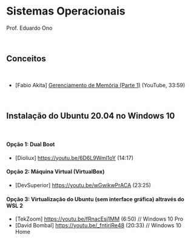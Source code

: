 # Sistemas Operacionais

Prof. Eduardo Ono

<br>

## Conceitos
<br>

* [Fabio Akita] [Gerenciamento de Memória (Parte 1)](https://www.youtube.com/watch?v=9AK_1gqEfkQ) (YouTube, 33:59)

<br>

## Instalação do Ubuntu 20.04 no Windows 10
<br>

#### Opção 1: Dual Boot

- [Dioliux] https://youtu.be/6D6L9Wml1oY (14:17)

#### Opção 2: Máquina Virtual (VirtualBox)

- [DevSuperior] https://youtu.be/wGwikwPrACA (23:25)

#### Opção 3: Virtualização do Ubuntu (sem interface gráfica) altravés do WSL 2

- [TekZoom] https://youtu.be/fRnacEsj1MM (6:50)  // Windows 10 Pro
- [David Bombal] https://youtu.be/_fntjriRe48 (20:33)  // Windows 10 Home
